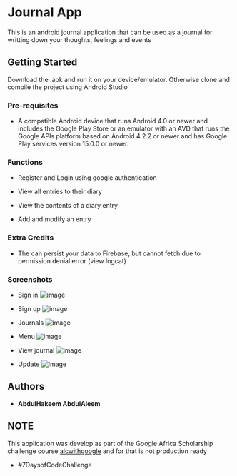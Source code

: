 # Journal App 

This is an android journal application that can be used as a journal for writting down your thoughts, feelings and events

## Getting Started

Download the .apk and run it on your device/emulator. Otherwise clone and compile the project using Android Studio

### Pre-requisites

* A compatible Android device that runs Android 4.0 or newer and includes the Google Play Store or an emulator with an AVD that runs the Google APIs platform based on Android 4.2.2 or newer and has Google Play services version 15.0.0 or newer.

### Functions

* Register and Login using google authentication

* View all entries to their diary

* View the contents of a diary entry

* Add and modify an entry

### Extra Credits

* The can persist your data to Firebase, but cannot fetch due to permission denial error (view logcat)

### Screenshots

* Sign in ![image](screenshots/Main.png)

* Sign up ![image](screenshots/signup.png)

* Journals ![image](screenshots/journals.png)

* Menu ![image](screenshots/menu.png)

* View journal ![image](screenshots/view.png)

* Update ![image](screenshots/update.png)




## Authors

* **AbdulHakeem AbdulAleem** 

## NOTE

This application was develop as part of the Google Africa Scholarship challenge course [alcwithgoogle](https://andela.com/alcwithgoogle/) and for that is not production ready 

* #7DaysofCodeChallenge
